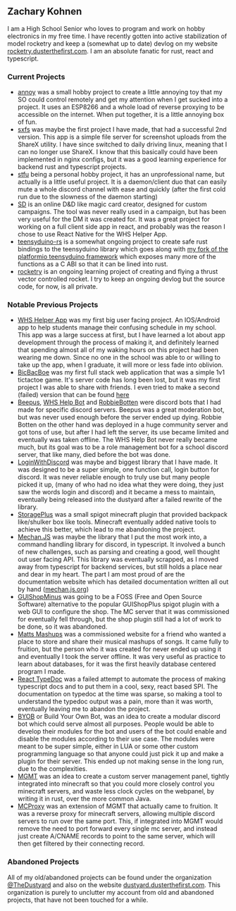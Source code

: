 ## Zachary Kohnen
I am a High School Senior who loves to program and work on hobby electronics in my free time. I have recently gotten into active stabilization of model rocketry 
and keep a (somewhat up to date) devlog on my website [rocketry.dusterthefirst.com](https://rocketry.dusterthefirst.com). I am an absolute fanatic for rust, react and typescript.
 
### Current Projects
- [annoy](https://github.com/DusterTheFirst/annoy) was a small hobby project to create a little annoying toy that my SO could control remotely and get my attention when I get sucked into a project. It uses an ESP8266 and a whole load of reverse proxying to be accessible on the internet. When put together, it is a little annoying box of fun.
- [sxfs](https://github.com/DusterTheFirst/sxfs) was maybe the first project I have made, that had a successful 2nd version. This app is a simple file server for screenshot uploads from the ShareX utility. I have since switched to daily driving linux, meaning that I can no longer use ShareX. I know that this basically could have been implemented in nginx configs, but it was a good learning experience for backend rust and typescript projects.
- [stfu](https://github.com/DusterTheFirst/stfu) being a personal hobby project, it has an unprofessional name, but actually is a little useful project. It is a daemon/client duo that can easily mute a whole discord channel with ease and quickly (after the first cold run due to the slowness of the daemon starting)
- [SD](https://github.com/DusterTheFirst/sd) is an online D&D like magic card creator, designed for custom campaigns. The tool was never really used in a campaign, but has been very useful for the DM it was created for. It was a great project for working on a full client side app in react, and probably was the reason I chose to use React Native for the WHS Helper App.
- [teensyduino-rs](https://github.com/DusterTheFirst/teensyduino-rs) is a somewhat ongoing project to create safe rust bindings to the teensyduino library which goes along with [my fork of the platformio teensyduino framework](https://github.com/DusterTheFirst/framework-arduinoteensy-better-ffi) which exposes many more of the functions as a C ABI so that it can be lined into rust.
- [rocketry](https://rocketry.dusterthefirst.com/) is an ongoing learning project of creating and flying a thrust vector controlled rocket. I try to keep an ongoing devlog but the source code, for now, is all private.

### Notable Previous Projects
- [WHS Helper App](https://github.com/whsha) was my first big user facing project. An IOS/Android app to help students manage their confusing schedule in my school. This app was a large success at first, but I have learned a lot about app development through the process of making it, and definitely learned that spending almost all of my waking hours on this project had been wearing me down. Since no one in the school was able to or willing to take up the app, when I graduate, it will more or less fade into oblivion.
- [BicBacBoe](//github.com/TheDustyard/bicbacboe-1.0) was my first full stack web application that was a simple 1v1 tictactoe game. It's server code has long been lost, but it was my first project I was able to share with friends. I even tried to make a second (failed) version that can be found [here](https://github.com/TheDustyard/bicbacboe)
- [Beepus](https://github.com/TheDustyard/beepus), [WHS Help Bot](https://github.com/TheDustyard/WHS-Help-Bot) and [RobbieBotten](https://github.com/TheDustyard/RobbieBotten) were discord bots that I had made for specific discord servers. Beepus was a great moderation bot, but was never used enough before the server ended up dying. Robbie Botten on the other hand was deployed in a huge community server and got tons of use, but after I had left the server, its use became limited and eventually was taken offline. The WHS Help Bot never really became much, but its goal was to be a role management bot for a school discord server, that like many, died before the bot was done.
- [LoginWithDiscord](https://github.com/TheDustyard/Login-With-Discord) was maybe and biggest library that I have made. It was designed to be a super simple, one function call, login button for discord. It was never reliable enough to truly use but many people picked it up, (many of who had no idea what they were doing, they just saw the words login and discord) and it became a mess to maintain, eventually being released into the dustyard after a failed rewrite of the library.
- [StoragePlus](https://github.com/TheDustyard/StoragePlus) was a small spigot minecraft plugin that provided backpack like/shulker box like tools. Minecraft eventually added native tools to achieve this better, which lead to me abandoning the project.
- [Mechan.JS](https://github.com/TheDustyard/mechan.js) was maybe the library that I put the most work into, a command handling library for discord, in typescript. It involved a bunch of new challenges, such as parsing and creating a good, well thought out user facing API. This library was eventually scrapped, as I moved away from typescript for backend services, but still holds a place near and dear in my heart. The part I am most proud of are the documentation website which has detailed documentation written all out by hand ([mechan.js.org](https://mechan.js.org/docs))
- [GUIShopMinus](https://github.com/whsmc/GUIShopMinus) was going to be a FOSS (Free and Open Source Software) alternative to the popular GUIShopPlus spigot plugin with a web GUI to configure the shop. The MC server that it was commissioned for eventually fell through, but the shop plugin still had a lot of work to be done, so it was abandoned.
- [Matts Mashups](https://github.com/lemmiejustyeet) was a commissioned website for a friend who wanted a place to store and share their musical mashups of songs. It came fully to fruition, but the person who it was created for never ended up using it and eventually I took the server offline. It was very useful as practice to learn about databases, for it was the first heavily database centered program I made.
- [React TypeDoc](https://github.com/reacttypedoc) was a failed attempt to automate the process of making typescript docs and to put them in a cool, sexy, react based SPI. The documentation on typedoc at the time was sparse, so making a tool to understand the typedoc output was a pain, more than it was worth, eventually leaving me to abandon the project.
- [BYOB](https://github.com/TheDustyard/BYOB) or Build Your Own Bot, was an idea to create a modular discord bot which could serve almost all purposes. People would be able to develop their modules for the bot and users of the bot could enable and disable the modules according to their use case. The modules were meant to be super simple, either in LUA or some other custom programming language so that anyone could just pick it up and make a plugin for their server. This ended up not making sense in the long run, due to the complexities.
- [MGMT](https://github.com/DusterTheFirst/MGMT) was an idea to create a custom server management panel, tightly integrated into minecraft so that you could more closely control you minecraft servers, and waste less clock cycles on the webpanel, by writing it in rust, over the more common Java.
- [MCProxy](https://github.com/DusterTheFirst/mcproxy) was an extension of MGMT that actually came to fruition. It was a reverse proxy for minecraft servers, allowing multiple discord servers to run over the same port. This, if integrated into MGMT would remove the need to port forward every single mc server, and instead just create A/CNAME records to point to the same server, which will then get filtered by their connecting record.

### Abandoned Projects
All of my old/abandoned projects can be found under the organization [@TheDustyard](https://github.com/TheDustyard) and also on the website [dustyard.dusterthefirst.com](https://dustyard.dusterthefirst.com/). This organization is purely to unclutter my account from old and abandoned projects, that have not been touched for a while.
